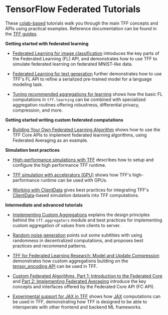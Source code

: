 # TensorFlow Federated Tutorials

These [colab-based](https://colab.research.google.com/) tutorials walk you
through the main TFF concepts and APIs using practical examples. Reference
documentation can be found in the [TFF guides](../get_started.md).

**Getting started with federated learning**

*   [Federated Learning for image classification](federated_learning_for_image_classification.ipynb)
    introduces the key parts of the Federated Learning (FL) API, and
    demonstrates how to use TFF to simulate federated learning on federated
    MNIST-like data.
*   [Federated Learning for text generation](federated_learning_for_text_generation.ipynb)
    further demonstrates how to use TFF's FL API to refine a serialized
    pre-trained model for a language modeling task.

*   [Tuning recommended aggregations for learning](tuning_recommended_aggregators.ipynb)
    shows how the basic FL computations in `tff.learning` can be combined with
    specialized aggregation routines offering robustness, differential privacy,
    compression, and more.

**Getting started writing custom federated computations**

*   [Building Your Own Federated Learning Algorithm](building_your_own_federated_learning_algorithm.ipynb)
    shows how to use the TFF Core APIs to implement federated learning
    algorithms, using Federated Averaging as an example.

**Simulation best practices**

*   [High-performance simulations with TFF](simulations.ipynb) describes how to
    setup and configure the high performance TFF runtime.

*   [TFF simulation with accelerators (GPU)](simulations_with_accelerators.ipynb)
    shows how TFF's high-performance runtime can be used with GPUs.

*   [Working with ClientData](working_with_client_data.ipynb) gives best
    practices for integrating TFF's
    [ClientData](https://www.tensorflow.org/federated/api_docs/python/tff/simulation/datasets/ClientData)-based
    simulation datasets into TFF computations.

**Intermediate and advanced tutorials**

*   [Implementing Custom Aggregations](custom_aggregators.ipynb) explains the
    design principles behind the `tff.aggregators` module and best practices for
    implementing custom aggregation of values from clients to server.

*   [Random noise generation](random_noise_generation.ipynb) points out some
    subtlities with using randomness in decentralized computations, and proposes
    best practices and recommend patterns.

*   [TFF for Federated Learning Research: Model and Update Compression](tff_for_federated_learning_research_compression.ipynb)
    demonstrates how custom aggregations building on the
    [tensor_encoding API](https://github.com/tensorflow/model-optimization/tree/master/tensorflow_model_optimization/python/core/internal/tensor_encoding)
    can be used in TFF.

*   [Custom Federated Algorithms, Part 1: Introduction to the Federated Core](custom_federated_algorithms_1.ipynb)
    and
    [Part 2: Implementing Federated Averaging](custom_federated_algorithms_2.ipynb)
    introduce the key concepts and interfaces offered by the Federated Core API
    (FC API).

*   [Experimental support for JAX in TFF](../experimental/tutorials/jax_support.ipynb)
    shows how [JAX](https://github.com/google/jax) computations can be used in
    TFF, demonstrating how TFF is designed to be able to interoperate with other
    frontend and backend ML frameworks.
